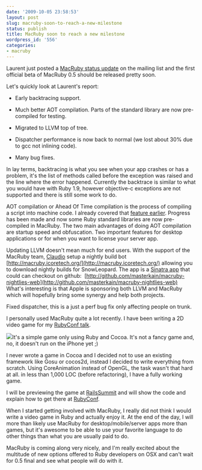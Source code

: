 ```yaml
---
date: '2009-10-05 23:58:53'
layout: post
slug: macruby-soon-to-reach-a-new-milestone
status: publish
title: MacRuby soon to reach a new milestone
wordpress_id: '556'
categories:
- macruby
---
```


Laurent just posted a [MacRuby status update](http://bit.ly/2YPwRT) on the mailing list and the first official beta of MacRuby 0.5 should be released pretty soon.

Let's quickly look at Laurent's report:



	
  * Early backtracing support.

	
  * Much better AOT compilation. Parts of the standard library are now pre-compiled for testing.

	
  * Migrated to LLVM top of tree.

	
  * Dispatcher performance is now back to normal (we lost about 30% due to gcc not inlining code).

	
  * Many bug fixes.


In lay terms, backtracing is what you see when your app crashes or has a problem, it's the list of methods called before the exception was raised and the line where the error happened. Currently the backtrace is similar to what you would have with Ruby 1.9, however objective-c exceptions are not supported and there is still some work to do.

AOT compilation or Ahead Of Time compilation is the process of compiling a script into machine code. I already covered that [feature earlier](http://merbist.com/2009/07/12/compiled-hello-world-with-macruby/). Progress has been made and now some Ruby standard libraries are now pre-compiled in MacRuby. The two main advantages of doing AOT compilation are startup speed and obfuscation. Two important features for desktop applications or for when you want to license your server app.

Updating LLVM doesn't mean much for end users. With the support of the MacRuby team, [Claudio](http://www.icoretech.org/) setup a nightly build bot [http://macruby.icoretech.org/](http://macruby.icoretech.org/) allowing you to download nightly builds for SnowLeopard. The app is a [Sinatra app](http://sinatrarb.com) that could can checkout on github:  [http://github.com/masterkain/macruby-nightlies-web](http://github.com/masterkain/macruby-nightlies-web) What's interesting is that Apple is sponsoring both LLVM and MacRuby which will hopefully bring some synergy and help both projects.

Fixed dispatcher, this is a just a perf bug fix only affecting people on trunk.

I personally used MacRuby quite a lot recently. I have been writing a 2D video game for my [RubyConf talk](http://rubyconf.org/talks/153-writing-2-d-games-for-the-osx-platform-in-ruby).

![](http://img.skitch.com/20091006-kj64ix4up5q8dh4yin38hjrjcp.jpg)It's a simple game only using Ruby and Cocoa. It's not a fancy game and, no, it doesn't run on the iPhone yet ;)

I never wrote a game in Cocoa and I decided not to use an existing framework like Gosu or cocos2d, instead I decided to write everything from scratch. Using CoreAnimation instead of OpenGL, the task wasn't that hard at all. in less than 1,000 LOC (before refactoring), I have a fully working game.

I will be previewing the game at [RailsSummit](http://www.railssummit.com.br/) and will show the code and explain how to get there at [RubyConf](http://rubyconf.org/talks/153-writing-2-d-games-for-the-osx-platform-in-ruby).

When I started getting involved with MacRuby, I really did not think I would write a video game in Ruby and actually enjoy it. At the end of the day, I will more than likely use MacRuby for desktop/mobile/server apps more than games, but it's awesome to be able to use your favorite language to do other things than what you are usually paid to do.

MacRuby is coming along very nicely, and I'm really excited about the multitude of new options offered to Ruby developers on OSX and can't wait for 0.5 final and see what people will do with it.
